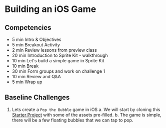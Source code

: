 # Building an iOS Game

## Competencies
- 5 min Intro & Objectives
- 5 min Breakout Activity
- 2 min Review lessons from preview class
- 20 min Introduction to Sprite Kit - walkthrough
- 10 min Let's build a simple game in Sprite Kit
- 10 min Break
- 30 min Form groups and work on challenge 1
- 10 min Review and Q&A
- 5 min Wrap up


## Baseline Challenges

1. Lets create a `Pop the Bubble` game in iOS
a. We will start by cloning this [Starter Project](www.starterproject.com) with some of the assets pre-filled.
b. The game is simple, there will be a few floating bubbles that we can tap to pop.
